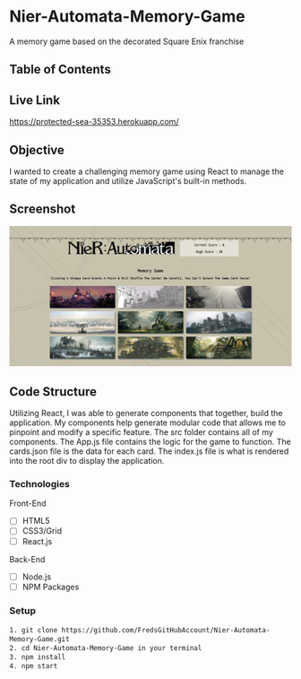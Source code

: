 # Nier-Automata-Memory-Game
A memory game based on the decorated Square Enix franchise

## Table of Contents 

## Live Link
https://protected-sea-35353.herokuapp.com/

## Objective 

I wanted to create a challenging memory game using React to manage the state of my application and utilize JavaScript's built-in methods.


## Screenshot
![Screenshot](/ss/memory.png)

## Code Structure

Utilizing React, I was able to generate components that together, build the application.  My components help generate modular code that allows me to pinpoint and modify a specific feature.  The src folder contains all of my components.  The App.js file contains the logic for the game to function. The cards.json file is the data for each card. The index.js file is what is rendered into the root div to display the application.

### Technologies
Front-End
- [ ] HTML5
- [ ] CSS3/Grid
- [ ] React.js

Back-End
- [ ] Node.js
- [ ] NPM Packages

### Setup 
```
1. git clone https://github.com/FredsGitHubAccount/Nier-Automata-Memory-Game.git
2. cd Nier-Automata-Memory-Game in your terminal
3. npm install
4. npm start

```


